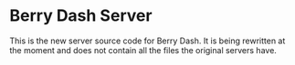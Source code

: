 # Berry Dash Server

This is the new server source code for Berry Dash. It is being rewritten at the moment and does not contain all the files the original servers have.